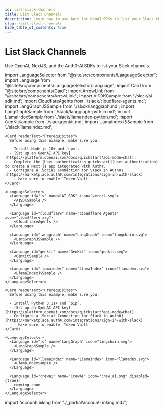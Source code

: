 ```yaml
---
id: list-slack-channels
title: List Slack Channels
description: Learn how to use Auth for GenAI SDKs to list your Slack channels.
slug: /list-slack-channels
hide_table_of_contents: true
---
```


# List Slack Channels

Use OpenAI, NextJS, and the Auth0-AI SDKs to list your Slack channels.

import LanguageSelector from "@site/src/components/LanguageSelector";
import Language from "@site/src/components/LanguageSelector/Language";
import Card from "@site/src/components/Card";
import ArrowLink from "@site/src/components/ArrowLink";
import AISDKSample from './slack/ai-sdk.md';
import CloudflareAgents from './slack/cloudflare-agents.md';
import LangGraphJSSample from './slack/langgraph.md';
import LangGraphSample from './slack/langgraph-python.md';
import LlamaIndexSample from './slack/llamaindex-python.md';
import GenKitSample from './slack/genkit.md';
import LlamaIndexJSSample from './slack/llamaindex.md';

<LanguageSelector title="language">
   <Language id="js" name="Javascript" icon="js.svg">

    <Card headerText="Prerequisites">
      Before using this example, make sure you:

      - Install Node.js 18+ and `npm`.
      - [Set up an OpenAI API key](https://platform.openai.com/docs/quickstart?api-mode=chat).
      - Complete the [User authentication quickstart](user-authentication) to create a Next.js app integrated with Auth0.
      - Configure a [Social Connection for Slack in Auth0](https://marketplace.auth0.com/integrations/sign-in-with-slack)
        - Make sure to enable `Token Vault`
    </Card>

    <LanguageSelector>
      <Language id="js" name="AI SDK" icon="vercel.svg">
        <AISDKSample />
      </Language>

      <Language id="cloudflare" name="Cloudflare Agents" icon="cloudflare.svg">
        <CloudflareAgents />
      </Language>

      <Language id="langgraph" name="LangGraph" icon="langchain.svg">
        <LangGraphJSSample />
      </Language>

      <Language id="genkit" name="GenKit" icon="genkit.svg">
        <GenKitSample />
      </Language>

      <Language id="llamaindex" name="LlamaIndex" icon="llamadex.svg">
        <LlamaIndexJSSample />
      </Language>
    </LanguageSelector>

  </Language>

  <Language id="py" name="Python" icon="python.svg">

    <Card headerText="Prerequisites">
      Before using this example, make sure you:

      - Install Python 3.11+ and `pip`.
      - [Set up an OpenAI API key](https://platform.openai.com/docs/quickstart?api-mode=chat).
      - Configure a [Social Connection for Slack in Auth0](https://marketplace.auth0.com/integrations/sign-in-with-slack)
        - Make sure to enable `Token Vault`
    </Card>

    <LanguageSelector>
      <Language id="js" name="LangGraph" icon="langchain.svg">
        <LangGraphSample />
      </Language>

      <Language id="llamaindex" name="LlamaIndex" icon="llamadex.svg">
        <LlamaIndexSample />
      </Language>

      <Language id="crewai" name="CrewAI" icon="crew_ai.svg" disabled={true}>
        comming soon
      </Language>
    </LanguageSelector>

  </Language>
</LanguageSelector>

import AccountLinking from "./_partial/account-linking.mdx";

<AccountLinking connectionLabel="Slack" />
